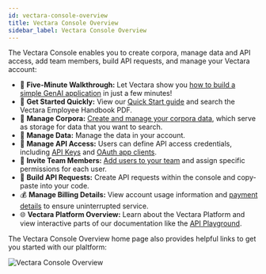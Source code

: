 ```yaml
---
id: vectara-console-overview
title: Vectara Console Overview
sidebar_label: Vectara Console Overview
---
```


The Vectara Console enables you to create corpora, manage data and API access, 
add team members, build API requests, and manage your Vectara account:

* :rocket: **Five-Minute Walkthrough:** Let Vectara show you [how to build a simple 
  GenAI application](https://console.vectara.com/console/walkthrough) in just a few minutes!
* :runner: **Get Started Quickly:** View our [Quick Start guide](/docs/quickstart) and search the Vectara 
  Employee Handbook PDF.
* :floppy_disk: **Manage Corpora:** [Create and manage your corpora data](/docs/console-ui/creating-a-corpus), which serve as storage 
  for data that you want to search.
* :ledger: **Manage Data:** Manage the data in your account.
* :closed_lock_with_key: **Manage API Access:** Users can define API access credentials, including 
  [API Keys](/docs/learn/authentication/api-key-management) and [OAuth app clients](/docs/learn/authentication/oauth-2).
* :busts_in_silhouette: **Invite Team Members:** [Add users to your team](/docs/console-ui/manage-user) and assign 
  specific permissions for each user.
* :wrench: **Build API Requests:** Create API requests within the console and copy-paste 
  into your code.
* :moneybag: **Manage Billing Details:** View account usage information and [payment 
  details](/docs/console-ui/update-credit-card) to ensure uninterrupted service.
* :globe_with_meridians: **Vectara Platform Overview:** Learn about the Vectara Platform and view interactive 
  parts of our documentation like the [API Playground](/docs/rest-api/vectara-rest-api).


The Vectara Console Overview home page also provides helpful links to get you started 
with our plaltform:

![Vectara Console Overview](/img/console_overview.png)